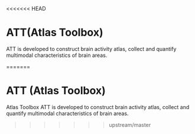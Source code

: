 <<<<<<< HEAD
# ATT(Atlas Toolbox)
ATT is developed to construct brain activity atlas, collect and quantify multimodal characteristics of brain areas.

=======
# ATT (Atlas Toolbox)
Atlas Toolbox
ATT is developed to construct brain activity atlas, collect and quantify multimodal characteristics of brain areas.
>>>>>>> upstream/master
